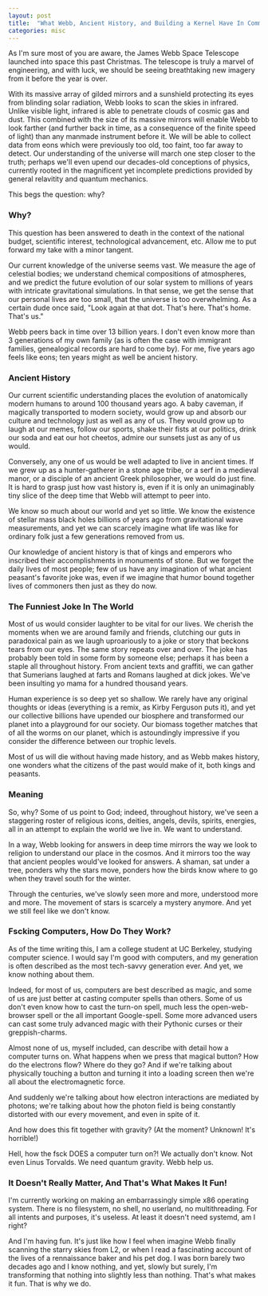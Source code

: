 ```yaml
---
layout: post
title:  "What Webb, Ancient History, and Building a Kernel Have In Common"
categories: misc
---
```


As I'm sure most of you are aware, the James Webb Space Telescope launched into space
this past Christmas. The telescope is truly a marvel of engineering, and with luck,
we should be seeing breathtaking new imagery from it before the year is over.

With its massive array of gilded mirrors and a sunshield protecting its eyes from 
blinding solar radiation, Webb looks to scan the skies in infrared. Unlike
visible light, infrared is able to penetrate clouds of cosmic gas and dust.
This combined with the size of its massive mirrors will enable Webb to
look farther (and further back in time, as a consequence of the finite speed of light)
than any manmade instrument before it. We will be able to collect data from eons which
were previously too old, too faint, too far away to detect. Our understanding of the
universe will march one step closer to the truth; perhaps we'll even upend our decades-old
conceptions of physics, currently rooted in the magnificent yet incomplete predictions
provided by general relavitity and quantum mechanics.

This begs the question: why?

### Why?

This question has been answered to death in the context of the national budget,
scientific interest, technological advancement, etc. Allow me to put forward my take with
a minor tangent.

Our current knowledge of the universe seems vast. We measure the age of celestial bodies;
we understand chemical compositions of atmospheres, and we predict the future evolution
of our solar system to millions of years with intricate gravitational simulations. In that sense,
we get the sense that our personal lives are too small, that the universe is too overwhelming.
As a certain dude once said,
"Look again at that dot. That's here. That's home. That's us."

Webb peers back in time over 13 billion years. I don't even know more than 3 generations of
my own family (as is often the case with immigrant families, genealogical records are hard
to come by). For me, five years ago feels like eons; ten years might as well be ancient history.

### Ancient History

Our current scientific understanding places the evolution of anatomically modern humans to around 100
thousand years ago. A baby caveman, if magically transported to modern society, would grow up
and absorb our culture and technology just as well as any of us. They would grow up to laugh at
our memes, follow our sports, shake their fists at our politics, drink our soda and eat our hot cheetos,
admire our sunsets just as any of us would.

Conversely, any one of us would be well adapted to live in ancient times. If we grew up as a
hunter-gatherer in a stone age tribe,
or a serf in a medieval manor, or a disciple of an ancient Greek philosopher,
we would do just fine. It is hard to grasp just how vast history is, even if it is only an unimaginably tiny
slice of the deep time that Webb will attempt to peer into.

We know so much about our world and yet so little. We know the existence of stellar mass black holes billions
of years ago
from gravitational wave measurements, and yet we can scarcely imagine what life was like for 
ordinary folk just a few generations removed from us.

Our knowledge of ancient history is that of kings and emperors who inscribed their accomplishments
in monuments of stone. But we forget the daily lives of most people; few of us have any imagination of what
ancient peasant's favorite joke was, even if we imagine that humor bound together lives of commoners then
just as
they do now.

### The Funniest Joke In The World

Most of us would consider laughter to be vital for our lives. We cherish the moments
when we are around family and friends, clutching our guts in paradoxical pain as
we laugh uproariously to a joke or story that beckons tears from our eyes.
The same story repeats over and over. The joke has probably been told in some form
by someone else; perhaps it has been a staple all throughout history. From ancient
texts and graffiti, we can gather that Sumerians laughed at farts and Romans laughed
at dick jokes. We've been insulting yo mama for a hundred thousand years.

Human experience is so deep yet so shallow. We rarely have any original thoughts or ideas
(everything is a remix, as Kirby Ferguson puts it),
and yet our collective billions have upended our biosphere and transformed our planet
into a playground for our society. Our biomass together matches that of all the worms
on our planet, which is astoundingly impressive if you consider the difference between
our trophic levels.

Most of us will die without having made history, and as Webb makes history,
one wonders what the citizens of the past would make of it, both kings and peasants.

### Meaning

So, why? Some of us point to God; indeed, throughout history, we've seen
a staggering roster of religious icons, deities, angels, devils, spirits,
energies, all in an attempt to explain the world we live in. We want to understand.

In a way, Webb looking for answers in deep time mirrors the way we look to religion
to understand our place in the cosmos. And it mirrors too the way that ancient peoples
would've looked for answers. A shaman, sat under a tree, ponders why the stars move,
ponders how the birds know where to go when they travel south for the winter.

Through the centuries, we've slowly seen more and more, understood more and more.
The movement of stars is scarcely
a mystery anymore. And yet we still feel like we don't know.

### Fscking Computers, How Do They Work?

As of the time writing this, I am a college student at UC Berkeley, studying
computer science. I would say I'm good with computers, and my
generation is often described as the most tech-savvy generation ever. And yet,
we know nothing about them.

Indeed, for most of us, computers are best described as magic, and
some of us are just better at casting computer spells than others.
Some of us don't even know how to cast the turn-on spell, much less
the open-web-browser spell or the all important Google-spell.
Some more advanced users can cast some truly advanced magic
with their Pythonic curses or their greppish-charms.

Almost none of us, myself included, can describe with detail how
a computer turns on. What happens when we press that magical button?
How do the electrons flow? Where do they go? And if we're talking
about physically touching a button and turning it into a
loading screen then we're all about the electromagnetic force.

And suddenly we're talking about how electron interactions are mediated by photons;
we're talking about how the photon field is being constantly distorted with our
every movement, and even in spite of it. 

And how does this fit together
with gravity? (At the moment? Unknown! It's horrible!)

Hell,
how the fsck DOES a computer turn on?! We actually don't know.
Not even Linus Torvalds.
We need quantum gravity. Webb help us.

### It Doesn't Really Matter, And That's What Makes It Fun!

I'm currently working on making an embarrassingly simple x86 operating system.
There is no filesystem, no shell, no userland, no multithreading.
For all intents and purposes, it's useless. At least it doesn't need systemd,
am I right?

And I'm having fun. It's just like how I feel when imagine Webb finally
scanning the starry skies from L2, or when I read a fascinating account
of the lives of a rennaissance baker and his pet dog. I was born
barely two decades ago and I know nothing, and yet, slowly but surely,
I'm transforming that nothing into slightly less than nothing. That's
what makes it fun. That is why we do.
